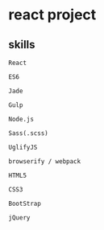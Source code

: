# react project


## skills

```code
React

ES6

Jade

Gulp

Node.js

Sass(.scss)

UglifyJS

browserify / webpack

HTML5

CSS3

BootStrap

jQuery

```


